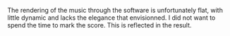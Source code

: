 The rendering of the music through the software is unfortunately flat, with little dynamic and lacks the elegance that envisionned. I did not want to spend the time to mark the score. This is reflected in the result.